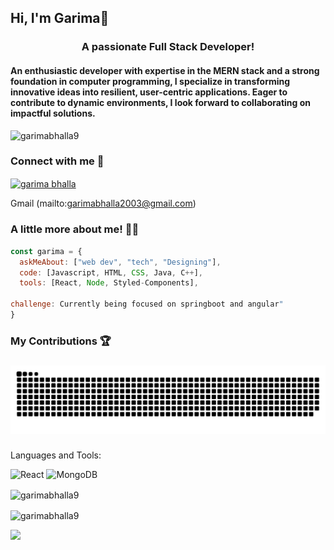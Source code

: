<h2 align="left">Hi, I'm Garima👋 </h2>
<h3 align="center">A passionate Full Stack Developer!</h3>
<h4 align="left">An enthusiastic developer with expertise in the MERN stack and a strong foundation in computer programming, I specialize in transforming innovative ideas into resilient, user-centric applications. Eager to contribute to dynamic environments, I look forward to collaborating on impactful solutions. </h4>



<p align="left"> <img src="https://komarev.com/ghpvc/?username=garimabhalla9&label=Profile%20views&color=0e75b6&style=flat" alt="garimabhalla9" /> </p>

<h3 align="left">Connect with me  🔗</h3>
<p align="left">
<a href="https://linkedin.com/in/garimabhalla9" target="blank"><img align="center" src="https://raw.githubusercontent.com/rahuldkjain/github-profile-readme-generator/master/src/images/icons/Social/linked-in-alt.svg" alt="garima bhalla" height="30" width="40" /></a>
  
Gmail (mailto:garimabhalla2003@gmail.com)

  ### A little more about me! 🧟‍♂️ 

```javascript
const garima = {
  askMeAbout: ["web dev", "tech", "Designing"],
  code: [Javascript, HTML, CSS, Java, C++],
  tools: [React, Node, Styled-Components],
  
challenge: Currently being focused on springboot and angular"
}
```
</p>

<h3 align="left">My Contributions 🏆</h3>

###

<img src="https://raw.githubusercontent.com/RandomThacker/RandomThacker/output/snake.svg" alt="Snake animation" />

###

Languages and Tools:

![React](https://img.shields.io/badge/react-%2320232a.svg?style=for-the-badge&logo=react&logoColor=%2361DAFB)
![MongoDB](https://img.shields.io/badge/MongoDB-%234ea94b.svg?style=for-the-badge&logo=mongodb&logoColor=white)

<p><img align="center" src="https://github-readme-stats.vercel.app/api/top-langs?username=garimabhalla9&show_icons=true&locale=en&theme=dracula&layout=compact" alt="garimabhalla9" /></p>

<p><img align="center" src="https://github-readme-streak-stats.herokuapp.com/?user=garimabhalla9&" alt="garimabhalla9" /></p>

<img src="https://media.giphy.com/media/LnQjpWaON8nhr21vNW/giphy.gif" width="60"> 
